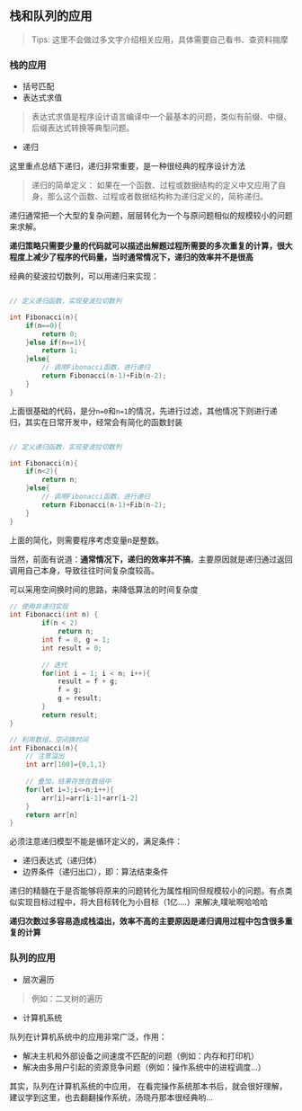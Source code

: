 <!--
 * @Description: 栈和队列的应用
 * @Version: Beta1.0
 * @Author: 【B站&公众号】Rong姐姐好可爱
 * @Date: 2021-03-14 21:48:49
 * @LastEditors: 【B站&公众号】Rong姐姐好可爱
 * @LastEditTime: 2021-03-14 21:49:02
-->




## 栈和队列的应用

> Tips: 这里不会做过多文字介绍相关应用，具体需要自己看书、查资料揣摩

### 栈的应用

- 括号匹配
- 表达式求值
> 表达式求值是程序设计语言编译中一个最基本的问题，类似有前缀、中缀、后缀表达式转换等典型问题。
- 递归

这里重点总结下递归，递归非常重要，是一种很经典的程序设计方法

> 递归的简单定义： 如果在一个函数、过程或数据结构的定义中又应用了自身，那么这个函数、过程或者数据结构称为递归定义的，简称递归。



递归通常把一个大型的复杂问题，层层转化为一个与原问题相似的规模较小的问题来求解。

**递归策略只需要少量的代码就可以描述出解题过程所需要的多次重复的计算，很大程度上减少了程序的代码量，当时通常情况下，递归的效率并不是很高**


经典的斐波拉切数列，可以用递归来实现：


```C++

// 定义递归函数，实现斐波拉切数列

int Fibonacci(n){
    if(n==0){
        return 0;
    }else if(n==1){
        return 1;
    }else{
        // 调用Fibonacci函数，进行递归
        return Fibonacci(n-1)+Fib(n-2);
    }
}


```

上面很基础的代码，是分`n=0`和`n=1`的情况，先进行过滤，其他情况下则进行递归，其实在日常开发中，经常会有简化的函数封装


```C++

// 定义递归函数，实现斐波拉切数列

int Fibonacci(n){
    if(n<2){
        return n;
    }else{
        // 调用Fibonacci函数，进行递归
        return Fibonacci(n-1)+Fib(n-2);
    }
}

```

上面的简化，则需要程序考虑变量n是整数。

当然，前面有说道：**通常情况下，递归的效率并不搞**，主要原因就是递归通过返回调用自己本身，导致往往时间复杂度较高。

可以采用空间换时间的思路，来降低算法的时间复杂度

```C++
// 使用非递归实现
int Fibonacci(int n) {
        if(n < 2)
            return n;
        int f = 0, g = 1;
        int result = 0;
        
        // 迭代
        for(int i = 1; i < n; i++){
            result = f + g;
            f = g;
            g = result;
        }
        return result;
}

// 利用数组，空间换时间
int Fibonacci(n){
    // 注意溢出
	int arr[100]={0,1,1}
	
	// 叠加，结果存放在数组中
	for(let i=3;i<=n;i++){
		arr[i]=arr[i-1]+arr[i-2]
	}
	return arr[n]
}

```


必须注意递归模型不能是循环定义的，满足条件：

- 递归表达式（递归体）
- 边界条件（递归出口），即：算法结束条件


递归的精髓在于是否能够将原来的问题转化为属性相同但规模较小的问题。有点类似实现目标过程中，将大目标转化为小目标（1亿....）来解决,噗呲啊哈哈哈

**递归次数过多容易造成栈溢出，效率不高的主要原因是递归调用过程中包含很多重复的计算**


### 队列的应用

- 层次遍历

> 例如：二叉树的遍历

- 计算机系统


队列在计算机系统中的应用非常广泛，作用：

- 解决主机和外部设备之间速度不匹配的问题（例如：内存和打印机）
- 解决由多用户引起的资源竞争问题（例如：操作系统中的进程调度...）


其实，队列在计算机系统的中应用， 在看完操作系统那本书后，就会很好理解，建议学到这里，也去翻翻操作系统，汤晓丹那本很经典哟...